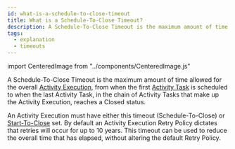 ```yaml
---
id: what-is-a-schedule-to-close-timeout
title: What is a Schedule-To-Close Timeout?
description: A Schedule-To-Close Timeout is the maximum amount of time allowed for the overall Activity Execution, from when the first Activity Task is scheduled to when the last Activity Task, in the chain of Activity Tasks that make up the Activity Execution, reaches a Closed status.
tags:
  - explanation
  - timeouts
---
```


import CenteredImage from "../components/CenteredImage.js"

A Schedule-To-Close Timeout is the maximum amount of time allowed for the overall [Activity Execution](/docs/content/what-is-an-activity-execution), from when the first [Activity Task](/docs/content/what-is-an-activity-task) is scheduled to when the last Activity Task, in the chain of Activity Tasks that make up the Activity Execution, reaches a Closed status.

<CenteredImage
imagePath="/diagrams/schedule-to-close-timeout.svg"
imageSize="50"
title="Schedule-To-Close period"
/>

<CenteredImage
imagePath="/diagrams/schedule-to-close-timeout-with-retry.svg"
imageSize="100"
title="Schedule-To-Close period with retries"
/>

An Activity Execution must have either this timeout (Schedule-To-Close) or [Start-To-Close](/docs/content/what-is-a-start-to-close-timeout) set.
By default an Activity Execution Retry Policy dictates that retries will occur for up to 10 years.
This timeout can be used to reduce the overall time that has elapsed, without altering the default Retry Policy.
